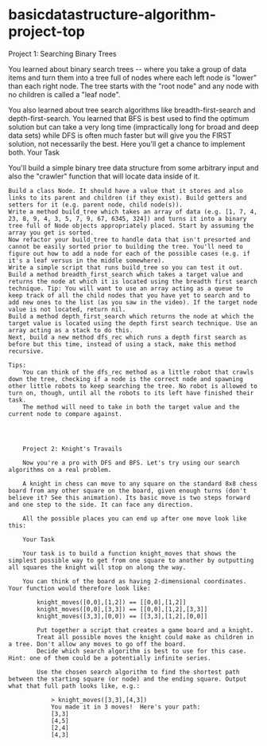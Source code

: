 # basicdatastructure-algorithm-project-top


Project 1: Searching Binary Trees

You learned about binary search trees -- where you take a group of data items and turn them into a tree full of nodes where each left node is "lower" than each right node. The tree starts with the "root node" and any node with no children is called a "leaf node".

You also learned about tree search algorithms like breadth-first-search and depth-first-search. You learned that BFS is best used to find the optimum solution but can take a very long time (impractically long for broad and deep data sets) while DFS is often much faster but will give you the FIRST solution, not necessarily the best. Here you'll get a chance to implement both.
Your Task

You'll build a simple binary tree data structure from some arbitrary input and also the "crawler" function that will locate data inside of it.

    Build a class Node. It should have a value that it stores and also links to its parent and children (if they exist). Build getters and setters for it (e.g. parent node, child node(s)).
    Write a method build_tree which takes an array of data (e.g. [1, 7, 4, 23, 8, 9, 4, 3, 5, 7, 9, 67, 6345, 324]) and turns it into a binary tree full of Node objects appropriately placed. Start by assuming the array you get is sorted.
    Now refactor your build_tree to handle data that isn't presorted and cannot be easily sorted prior to building the tree. You'll need to figure out how to add a node for each of the possible cases (e.g. if it's a leaf versus in the middle somewhere).
    Write a simple script that runs build_tree so you can test it out.
    Build a method breadth_first_search which takes a target value and returns the node at which it is located using the breadth first search technique. Tip: You will want to use an array acting as a queue to keep track of all the child nodes that you have yet to search and to add new ones to the list (as you saw in the video). If the target node value is not located, return nil.
    Build a method depth_first_search which returns the node at which the target value is located using the depth first search technique. Use an array acting as a stack to do this.
    Next, build a new method dfs_rec which runs a depth first search as before but this time, instead of using a stack, make this method recursive.

    Tips:
        You can think of the dfs_rec method as a little robot that crawls down the tree, checking if a node is the correct node and spawning other little robots to keep searching the tree. No robot is allowed to turn on, though, until all the robots to its left have finished their task.
        The method will need to take in both the target value and the current node to compare against.




        Project 2: Knight's Travails

        Now you're a pro with DFS and BFS. Let's try using our search algorithms on a real problem.

        A knight in chess can move to any square on the standard 8x8 chess board from any other square on the board, given enough turns (don't believe it? See this animation). Its basic move is two steps forward and one step to the side. It can face any direction.

        All the possible places you can end up after one move look like this:

        Your Task

        Your task is to build a function knight_moves that shows the simplest possible way to get from one square to another by outputting all squares the knight will stop on along the way.

        You can think of the board as having 2-dimensional coordinates. Your function would therefore look like:

            knight_moves([0,0],[1,2]) == [[0,0],[1,2]]
            knight_moves([0,0],[3,3]) == [[0,0],[1,2],[3,3]]
            knight_moves([3,3],[0,0]) == [[3,3],[1,2],[0,0]]

            Put together a script that creates a game board and a knight.
            Treat all possible moves the knight could make as children in a tree. Don't allow any moves to go off the board.
            Decide which search algorithm is best to use for this case. Hint: one of them could be a potentially infinite series.

            Use the chosen search algorithm to find the shortest path between the starting square (or node) and the ending square. Output what that full path looks like, e.g.:

                > knight_moves([3,3],[4,3])
                You made it in 3 moves!  Here's your path:
                [3,3]
                [4,5]
                [2,4]
                [4,3]
